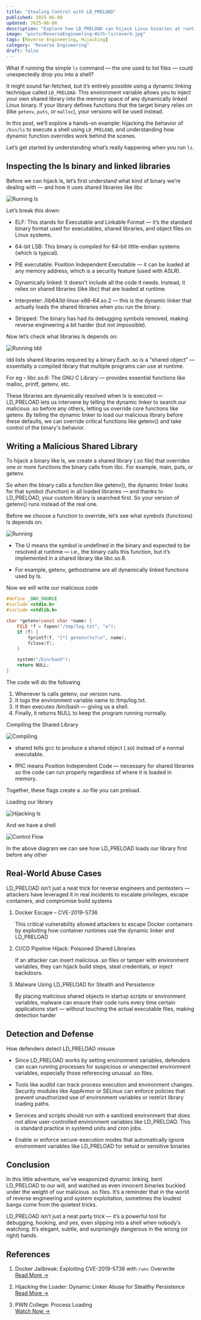 ```yaml
---
title: "Stealing Control with LD_PRELOAD"
published: 2025-06-08
updated: 2025-06-08
description: "Explore how LD_PRELOAD can hijack Linux binaries at runtime—powerful for both reverse engineering and real-world exploitation"
image: "posts/ReverseEngineering-With-ls/cover4.jpg"
tags: [Reverse Engineering, Hijacking]
category: "Reverse Engineering"
draft: false
---
```


What if running the simple `ls` command — the one used to list files — could unexpectedly drop you into a shell?

It might sound far-fetched, but it’s entirely possible using a dynamic linking technique called `LD_PRELOAD`. This environment variable allows you to inject your own shared library into the memory space of any dynamically linked Linux binary. If your library defines functions that the target binary relies on (like `getenv`, `puts`, or `malloc`), your versions will be used instead.

In this post, we’ll explore a hands-on example: hijacking the behavior of `/bin/ls` to execute a shell using `LD_PRELOAD`, and understanding how dynamic function overrides work behind the scenes.

Let’s get started by understanding what’s really happening when you run `ls`.

## Inspecting the ls binary and linked libraries

Before we can hijack ls, let’s first understand what kind of binary we’re dealing with — and how it uses shared libraries like libc

![Running ls](posts/ReverseEngineering-With-ls/ls.png)

Let’s break this down:

- ELF: This stands for Executable and Linkable Format — it’s the standard binary format used for executables, shared libraries, and object files on Linux systems.

- 64-bit LSB: This binary is compiled for 64-bit little-endian systems (which is typical).

- PIE executable: Position Independent Executable — it can be loaded at any memory address, which is a security feature (used with ASLR).

- Dynamically linked: It doesn’t include all the code it needs. Instead, it relies on shared libraries (like libc) that are loaded at runtime.

- Interpreter: /lib64/ld-linux-x86-64.so.2 — this is the dynamic linker that actually loads the shared libraries when you run the binary.

- Stripped: The binary has had its debugging symbols removed, making reverse engineering a bit harder (but not impossible).

Now let’s check what libraries ls depends on:

![Running ldd](posts/ReverseEngineering-With-ls/ldd.png)

ldd lists shared libraries required by a binary.Each .so is a “shared object” — essentially a compiled library that multiple programs can use at runtime.

For eg - libc.so.6: The GNU C Library — provides essential functions like malloc, printf, getenv, etc.

These libraries are dynamically resolved when ls is executed — LD_PRELOAD lets us intervene by telling the dynamic linker to search our malicious .so before any others, letting us override core functions like getenv. By telling the dynamic linker to load our malicious library before these defaults, we can override critical functions like getenv() and take control of the binary's behavior.

## Writing a Malicious Shared Library

To hijack a binary like ls, we create a shared library (.so file) that overrides one or more functions the binary calls from libc. For example, main, puts, or getenv.

So when the binary calls a function like getenv(), the dynamic linker looks for that symbol (function) in all loaded libraries — and thanks to LD_PRELOAD, your custom library is searched first. So your version of getenv() runs instead of the real one.

Before we choose a function to override, let’s see what symbols (functions) ls depends on:

![Running](posts/ReverseEngineering-With-ls/nm.png)

- The U means the symbol is undefined in the binary and expected to be resolved at runtime — i.e., the binary calls this function, but it’s implemented in a shared library like libc.so.6.

- For example, getenv, gethostname are all dynamically linked functions used by ls.

Now we will write our malicious code

```c
#define _GNU_SOURCE
#include <stdio.h>
#include <stdlib.h>

char *getenv(const char *name) {
    FILE *f = fopen("/tmp/log.txt", "a");
    if (f) {
        fprintf(f, "[*] getenv(%s)\n", name);
        fclose(f);
    }

    system("/bin/bash");
    return NULL;
}
```
The code will do the following

1. Whenever ls calls getenv, our version runs.
2. It logs the environment variable name to /tmp/log.txt.
3. It then executes /bin/bash — giving us a shell.
4. Finally, it returns NULL to keep the program running normally.

Compiling the Shared Library

![Compiling](posts/ReverseEngineering-With-ls/gcc.png)

- shared tells gcc to produce a shared object (.so) instead of a normal executable.

- fPIC means Position Independent Code — necessary for shared libraries so the code can run properly regardless of where it is loaded in memory.

Together, these flags create a .so file you can preload.

Loading our library

![Hijacking ls](posts/ReverseEngineering-With-ls/mylib.png)

And we have a shell

![Control Flow](posts/ReverseEngineering-With-ls/controlflow.png)

In the above diagram we can see how LD_PRELOAD loads our library first before any other

## Real-World Abuse Cases

LD_PRELOAD isn’t just a neat trick for reverse engineers and pentesters — attackers have leveraged it in real incidents to escalate privileges, escape containers, and compromise build systems

1. Docker Escape – CVE-2019-5736

    This critical vulnerability allowed attackers to escape Docker containers by exploiting how container runtimes use the dynamic linker and LD_PRELOAD

2. CI/CD Pipeline Hijack: Poisoned Shared Libraries

    If an attacker can insert malicious .so files or tamper with environment variables, they can hijack build steps, steal credentials, or inject backdoors.

3. Malware Using LD_PRELOAD for Stealth and Persistence

    By placing malicious shared objects in startup scripts or environment variables, malware can ensure their code runs every time certain applications start — without touching the actual executable files, making detection harder
 
## Detection and Defense

How defenders detect LD_PRELOAD misuse

- Since LD_PRELOAD works by setting environment variables, defenders can scan running processes for suspicious or unexpected environment variables, especially those referencing unusual .so files.

- Tools like auditd can track process execution and environment changes. Security modules like AppArmor or SELinux can enforce policies that prevent unauthorized use of environment variables or restrict library loading paths.

- Services and scripts should run with a sanitized environment that does not allow user-controlled environment variables like LD_PRELOAD. This is standard practice in systemd units and cron jobs.

- Enable or enforce secure-execution modes that automatically ignore environment variables like LD_PRELOAD for setuid or sensitive binaries

## Conclusion

In this little adventure, we’ve weaponized dynamic linking, bent LD_PRELOAD to our will, and watched as even innocent binaries buckled under the weight of our malicious .so files. It’s a reminder that in the world of reverse engineering and system exploitation, sometimes the loudest bangs come from the quietest tricks.

LD_PRELOAD isn’t just a neat party trick — it’s a powerful tool for debugging, hooking, and yes, even slipping into a shell when nobody’s watching. It’s elegant, subtle, and surprisingly dangerous in the wrong (or right) hands.

## References

1. Docker Jailbreak: Exploiting CVE-2019-5736 with `runc` Overwrite  
[Read More →](https://unit42.paloaltonetworks.com/breaking-docker-via-runc-explaining-cve-2019-5736/)

2. Hijacking the Loader: Dynamic Linker Abuse for Stealthy Persistence  
[Read More →](https://attack.mitre.org/techniques/T1574/006/)

3. PWN College: Process Loading  
[Watch Now →](https://youtu.be/kUMCAzSOY-o)


